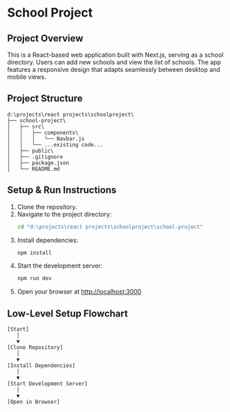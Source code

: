 # School Project

## Project Overview
This is a React-based web application built with Next.js, serving as a school directory. Users can add new schools and view the list of schools. The app features a responsive design that adapts seamlessly between desktop and mobile views.

## Project Structure
```plaintext
d:\projects\react projects\schoolproject\
├── school-project\
│   ├── src\
│   │   ├── components\
│   │   │   └── Navbar.js
│   │   └── ...existing code...
│   ├── public\
│   ├── .gitignore
│   ├── package.json
│   └── README.md
```

## Setup & Run Instructions
1. Clone the repository.
2. Navigate to the project directory:
   ```bash
   cd "d:\projects\react projects\schoolproject\school-project"
   ```
3. Install dependencies:
   ```bash
   npm install
   ```
4. Start the development server:
   ```bash
   npm run dev
   ```
5. Open your browser at [http://localhost:3000](http://localhost:3000)

## Low-Level Setup Flowchart
```plaintext
[Start]
   │
   ▼
[Clone Repository]
   │
   ▼
[Install Dependencies]
   │
   ▼
[Start Development Server]
   │
   ▼
[Open in Browser]
```